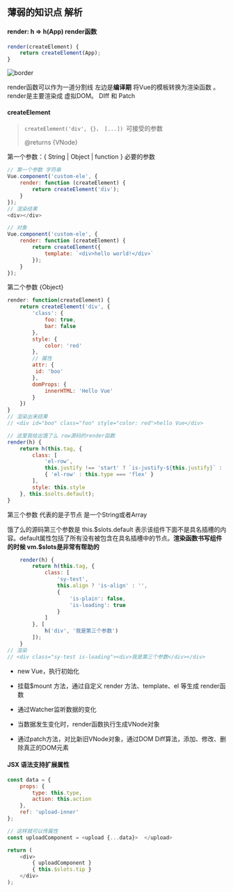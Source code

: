 ## 薄弱的知识点 解析

#### render: h => h(App) render函数

```javascript
render(createElement) {
    return createElement(App);
} 
```

![border](https://www.w3cplus.com/sites/default/files/blogs/2018/1804/vue-render-1.jpg)



render函数可以作为一道分割线 左边是**编译期** 将Vue的模板转换为渲染函数 。 render是主要渲染成 虚拟DOM。 DIff 和 Patch

 

#### createElement

>`createElement('div', {}， [...]) `可接受的参数
>
>@returns {VNode}



第一个参数：{ String | Object | function  } 必要的参数

```javascript
// 第一个参数 字符串 
Vue.component('custom-ele', {
    render: function (createElement) {
    	return createElement('div');
	}
});
// 渲染结果
<div></div>

// 对象
Vue.component('custom-ele', {
    render: function (createElement) {
        return createElement({
            template: `<div>hello world!</div>`
        });
	}
});
```



第二个参数 {Object}

```javascript
render: function(createElement) {
    return createElement('div', {
        'class': {
            foo: true,
            bar: false
        },
        style: {
            color: 'red'
        },
        // 属性
        attr: {
         id: 'boo'   
        },
        domProps: {
            innerHTML: 'Hello Vue'
        }
    })
}
// 渲染出来结果
// <div id="boo" class="foo" style="color: red">hello Vue</div>

// 这里我给出饿了么 row源码的render函数
render(h) {
    return h(this.tag, {
        class: [
            'el-row',
            this.justify !== 'start' ? `is-justify-${this.justify}` : '',
            { 'el-row' : this.type === 'flex' }
        ],
        style: this.style
    }, this.$solts.default);
}
```

第三个参数 代表的是子节点 是一个String或者Array 

饿了么的源码第三个参数是 this.$slots.default 表示该组件下面不是具名插槽的内容。default属性包括了所有没有被包含在具名插槽中的节点。**渲染函数书写组件的时候 vm.\$slots是非常有帮助的**

```javascript
    render(h) {
        return h(this.tag, {
            class: [
                'sy-test',
                this.align ? 'is-align' : '',
                {
                    'is-plain': false,
                    'is-loading': true
                }
            ]
        }, [
            h('div', '我是第三个参数')
        ]);
    }
// 渲染
// <div class="sy-test is-loading"><div>我是第三个参数</div></div>
```

* new Vue，执行初始化

* 挂载$mount 方法，通过自定义 render 方法、template、el 等生成 render函数

* 通过Watcher监听数据的变化

* 当数据发生变化时，render函数执行生成VNode对象

* 通过patch方法，对比新旧VNode对象，通过DOM Diff算法，添加、修改、删除真正的DOM元素













#### JSX 语法支持扩展属性



```js
const data = {
    props: {
        type: this.type,
        action: this.action
    },
    ref: 'upload-inner'
};

// 这样就可以传属性
const uploadComponent = <upload {...data}>  </upload>

return (
	<div>
    	{ uploadComponent }
    	{ this.$slots.tip }
    </div>
);
```





























